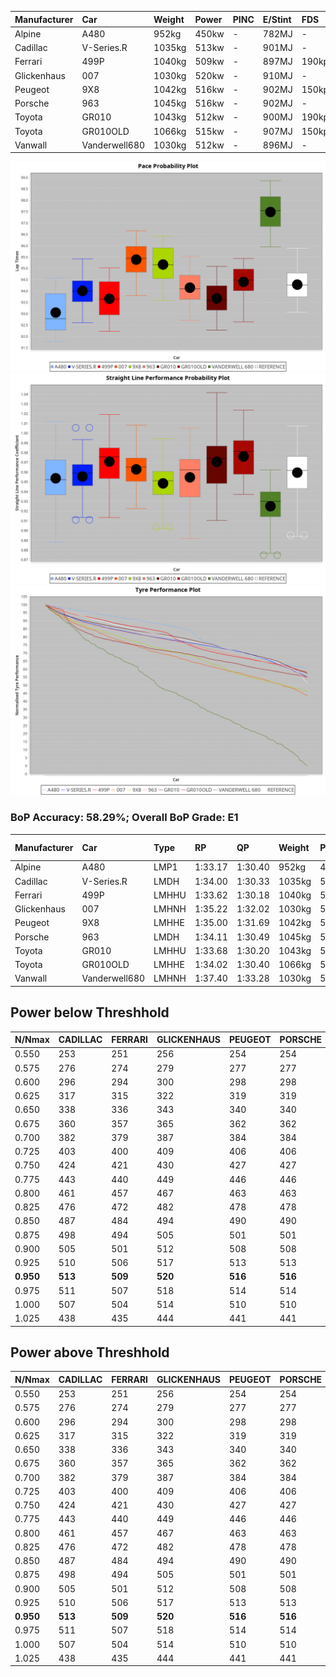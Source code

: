 |Manufacturer|Car|Weight|Power|PINC|E/Stint|FDS|
|:-|:-|:-|:-|:-|:-|:-|
|Alpine|A480|952kg|450kw|-|782MJ|-|
|Cadillac|V-Series.R|1035kg|513kw|-|901MJ|-|
|Ferrari|499P|1040kg|509kw|-|897MJ|190kph|
|Glickenhaus|007|1030kg|520kw|-|910MJ|-|
|Peugeot|9X8|1042kg|516kw|-|902MJ|150kph|
|Porsche|963|1045kg|516kw|-|902MJ|-|
|Toyota|GR010|1043kg|512kw|-|900MJ|190kph|
|Toyota|GR010OLD|1066kg|515kw|-|907MJ|150kph|
|Vanwall|Vanderwell680|1030kg|512kw|-|896MJ|-|

![PACECHART](./IMG/OFFICIAL.png)
![STRAIGHTLINEPERFORMANCECHART](./IMG/OFFICIAL_sp.png)
![TYREPERFORMANCECHART](./IMG/OFFICIAL_tw.png)

### BoP Accuracy: 58.29%; Overall BoP Grade: E1
|Manufacturer|Car|Type|RP|QP|Weight|Power¹|Threshhold|PINC|Power²|E/Stint|AVG Vmax|FDS|RDLC|L/Stint|BOP-Grade|ModelAccuracy|ModelPoints|Match%|
|:-|:-|:-|:-|:-|:-|:-|:-|:-|:-|:-|:-|:-|:-|:-|:-|:-|:-|:-|
|Alpine|A480|LMP1|1:33.17|1:30.40|952kg|450kw|0.0kph|-|450kw|782MJ|300.72kph|-|0.97|37|-Ω1|59.62%|840|45.19%|
|Cadillac|V-Series.R|LMDH|1:34.00|1:30.33|1035kg|513kw|0.0kph|-|513kw|901MJ|301.07kph|-|1.03|40|-B2|88.58%|2033|81.29%|
|Ferrari|499P|LMHHU|1:33.62|1:30.18|1040kg|509kw|0.0kph|-|509kw|897MJ|303.46kph|190kph|1.06|40|-D2|84.67%|2303|62.10%|
|Glickenhaus|007|LMHNH|1:35.22|1:32.02|1030kg|520kw|0.0kph|-|520kw|910MJ|303.42kph|-|0.96|40|+D1|96.64%|1639|68.34%|
|Peugeot|9X8|LMHHE|1:35.00|1:31.69|1042kg|516kw|0.0kph|-|516kw|902MJ|299.60kph|150kph|1.02|40|+C1|87.16%|2572|78.75%|
|Porsche|963|LMDH|1:34.11|1:30.49|1045kg|516kw|0.0kph|-|516kw|902MJ|301.25kph|-|1.02|40|-B2|93.05%|5740|84.93%|
|Toyota|GR010|LMHHU|1:33.68|1:30.20|1043kg|512kw|0.0kph|-|512kw|900MJ|303.55kph|190kph|1.05|40|-D2|90.17%|3255|63.56%|
|Toyota|GR010OLD|LMHHE|1:34.02|1:30.40|1066kg|515kw|0.0kph|-|515kw|907MJ|303.79kph|150kph|1.03|40|-B2|85.24%|1322|84.01%|
|Vanwall|Vanderwell680|LMHNH|1:37.40|1:33.28|1030kg|512kw|0.0kph|-|512kw|896MJ|296.05kph|-|1.01|40|+Ω2|91.33%|611|-43.51%|

## Power below Threshhold
|N/Nmax|CADILLAC|FERRARI|GLICKENHAUS|PEUGEOT|PORSCHE|TOYOTA|TOYOTA|VANWALL|​|RPM|A480|
|:-|:-|:-|:-|:-|:-|:-|:-|:-|:-|:-|:-|
|0.550|253|251|256|254|254|252|254|252|​|--|-|
|0.575|276|274|279|277|277|275|277|275|​|--|-|
|0.600|296|294|300|298|298|296|297|296|​|--|-|
|0.625|317|315|322|319|319|317|319|317|​|--|-|
|0.650|338|336|343|340|340|338|340|338|​|--|-|
|0.675|360|357|365|362|362|359|362|359|​|--|-|
|0.700|382|379|387|384|384|381|383|381|​|--|-|
|0.725|403|400|409|406|406|403|405|403|​|--|-|
|0.750|424|421|430|427|427|423|426|423|​|--|-|
|0.775|443|440|449|446|446|442|445|442|​|5000|264|
|0.800|461|457|467|463|463|460|463|460|​|5500|312|
|0.825|476|472|482|478|478|475|478|475|​|6000|349|
|0.850|487|484|494|490|490|486|489|486|​|6500|394|
|0.875|498|494|505|501|501|497|500|497|​|7000|440|
|0.900|505|501|512|508|508|504|507|504|​|7500|451|
|0.925|510|506|517|513|513|509|512|509|​|8000|447|
|**0.950**|**513**|**509**|**520**|**516**|**516**|**512**|**515**|**512**|**​**|**8500**|**450**|
|0.975|511|507|518|514|514|510|513|510|​|9000|225|
|1.000|507|504|514|510|510|506|509|506|​|--|-|
|1.025|438|435|444|441|441|437|440|437|​|--|-|

## Power above Threshhold
|N/Nmax|CADILLAC|FERRARI|GLICKENHAUS|PEUGEOT|PORSCHE|TOYOTA|TOYOTA|VANWALL|​|RPM|A480|
|:-|:-|:-|:-|:-|:-|:-|:-|:-|:-|:-|:-|
|0.550|253|251|256|254|254|252|254|252|​|--|-|
|0.575|276|274|279|277|277|275|277|275|​|--|-|
|0.600|296|294|300|298|298|296|297|296|​|--|-|
|0.625|317|315|322|319|319|317|319|317|​|--|-|
|0.650|338|336|343|340|340|338|340|338|​|--|-|
|0.675|360|357|365|362|362|359|362|359|​|--|-|
|0.700|382|379|387|384|384|381|383|381|​|--|-|
|0.725|403|400|409|406|406|403|405|403|​|--|-|
|0.750|424|421|430|427|427|423|426|423|​|--|-|
|0.775|443|440|449|446|446|442|445|442|​|5000|264|
|0.800|461|457|467|463|463|460|463|460|​|5500|312|
|0.825|476|472|482|478|478|475|478|475|​|6000|349|
|0.850|487|484|494|490|490|486|489|486|​|6500|394|
|0.875|498|494|505|501|501|497|500|497|​|7000|440|
|0.900|505|501|512|508|508|504|507|504|​|7500|451|
|0.925|510|506|517|513|513|509|512|509|​|8000|447|
|**0.950**|**513**|**509**|**520**|**516**|**516**|**512**|**515**|**512**|**​**|**8500**|**450**|
|0.975|511|507|518|514|514|510|513|510|​|9000|225|
|1.000|507|504|514|510|510|506|509|506|​|--|-|
|1.025|438|435|444|441|441|437|440|437|​|--|-|
